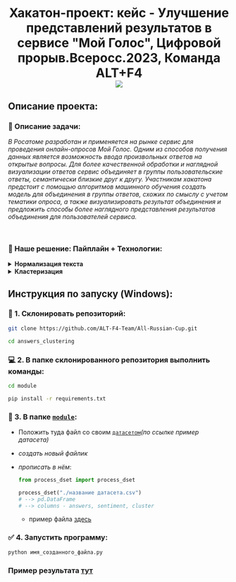 <h1 align="center">Хакатон-проект: кейс - Улучшение представлений результатов в сервисе "Мой Голос", Цифровой прорыв.Всеросс.2023, Команда ALT+F4 <div align="center"><a href="https://hacks-ai.ru/hackathons.html?eventId=969091&caseEl=1001711&tab=1"><img src="https://img.shields.io/badge/hackathon--project-d513eb"></a></div></h1>

## Описание проекта:

###  🧮 Описание задачи:
<p>
  <i>В Росатоме разработан и применяется на рынке сервис для проведения онлайн-опросов Мой Голос. Одним из способов получения данных является возможность ввода произвольных ответов на открытые вопросы. Для более качественной обработки и наглядной визуализации ответов сервис объединяет в группы пользовательские ответы, семантически близкие друг к другу. Участникам хакатона предстоит с помощью алгоритмов машинного обучения создать модель для объединения в группы ответов, схожих по смыслу с учетом тематики опроса, а также визуализировать результат объединения и предложить способы более наглядного представления результатов объединения для пользователей сервиса.</i>
</p>

<br />

###  🧾 Наше решение: Пайплайн + Технологии:
<details> 
<summary><b>Нормализация текста</b></summary>
   
##### <a href="https://github.com/notdiff/answers_clustering/tree/2b9bb0458a3de547182b5422cbae901f60dac3bc/notebooks">участок кода, где нормализуется текст</a>

| Задача  | Технология для её решения |
| ------------- | ------------- |
| <i>исправление опечаток, дополнение слов</i>  | <i>модель FamSpell</i>  |
| <i>исправление опечаток связанных с неправильной раскладкой</i> | <i><a href="https://github.com/notdiff/answers_clustering/blob/d05c23f26a2d190f32b457b6406df1d16f2412b7/module/process_dset.py#L98C1-L99C1">кастомная технология</a></i> |
| <i>фильтрация нецензурной лексики</i> | <i>исключение нецензурных слов, находящихся в <a href="https://github.com/notdiff/answers_clustering/blob/d05c23f26a2d190f32b457b6406df1d16f2412b7/module/restricted.txt">словаре</a></i> |

</details>
<details>
   <summary><b>Кластеризация</b></summary>
   <br />
   <ul>
      <li><i>извлекаем скрытое состояние, используя модель FastText`а</i></li>
      <li><i>Уменьшаем размерность эмбедингов до 2 с помощью UMap</i></li>
      <li><i>Проводим Агломеративную Кластеризацию</i></li>
   </ul>

</details>

## Инструкция по запуску (Windows):

### 💼 1.  <b>Склонировать репозиторий:</b>
   
   ```bash
   git clone https://github.com/ALT-F4-Team/All-Russian-Cup.git
   ```
   ```bash
   cd answers_clustering
   ```
### 💻 2.  <b>В папке склонированного репозитория выполнить команды:</b>

   ```bash
   cd module
   ```
   ```bash
   pip install -r requirements.txt
   ```
### 📂 3. <b>В папке <a href=https://github.com/notdiff/answers_clustering/tree/c84931d4abef592ed57d91f0fcd35509e4ea5565/module>`module`</a>:</b>
  - Положить туда файл со своим <a href="https://github.com/notdiff/answers_clustering/blob/c84931d4abef592ed57d91f0fcd35509e4ea5565/module/cropped.csv">`датасетом`</a><i>(по ссылке пример датасета)</i>
  - _создать новый файлик_
  - _прописать в нём_:
    
    ```python
    from process_dset import process_dset
    
    process_dset("./название датасета.csv")
    # --> pd.DataFrame
    # --> columns - answers, sentiment, cluster
    ```
    - пример файла <a href="https://github.com/notdiff/answers_clustering/blob/3c4deda7beb36d72bf0cce8414a9816866023f63/module/test.py#L3">здесь</a>
 ### ✅ 4. <b>Запустить программу:</b>
 
  ```bash
  python имя_созданного_файла.py
  ```
### Пример результата <a href="https://github.com/notdiff/answers_clustering/blob/3c4deda7beb36d72bf0cce8414a9816866023f63/module/result.csv">тут</a>
    


